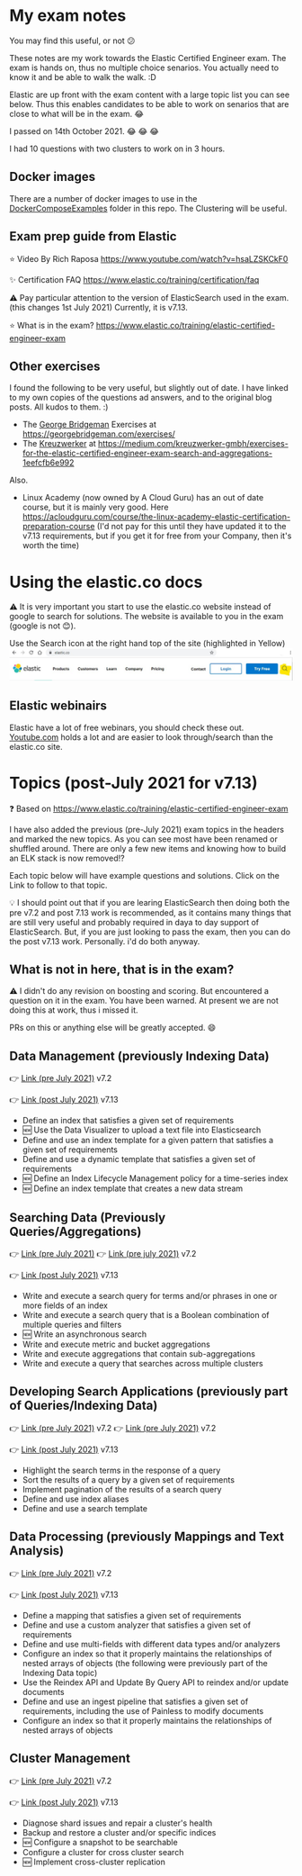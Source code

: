 # My exam notes

You may find this useful, or not :confused:

These notes are my work towards the Elastic Certified Engineer exam.
The exam is hands on, thus no multiple choice senarios.  You actually need to know it and be able to walk the walk. :D

Elastic are up front with the exam content with a large topic list you can see below.  Thus this enables candidates to be able to work on senarios that are close to what will be in the exam. :joy:

I passed on 14th October 2021. :joy: :joy: :joy:

I had 10 questions with two clusters to work on in 3 hours.

## Docker images

There are a number of docker images to use in the [DockerComposeExamples](DockerComposeExamples) folder in this repo.  The Clustering will be useful.

## Exam prep guide from Elastic

:star: Video By Rich Raposa https://www.youtube.com/watch?v=hsaLZSKCkF0

:sparkles: Certification FAQ
https://www.elastic.co/training/certification/faq

:warning: Pay particular attention to the version of ElasticSearch used in the exam.
(this changes 1st July 2021) Currently, it is v7.13.

:star: What is in the exam? https://www.elastic.co/training/elastic-certified-engineer-exam

## Other exercises

I found the following to be very useful, but slightly out of date.  I have linked to my own copies of the questions ad answers, and to the original blog posts.  All kudos to them. :)

- The [George Bridgeman](georgebridgeman.md) Exercises at https://georgebridgeman.com/exercises/
- The [Kreuzwerker](Kreuzwerker_Aggregations.md) at https://medium.com/kreuzwerker-gmbh/exercises-for-the-elastic-certified-engineer-exam-search-and-aggregations-1eefcfb6e992

Also.
- Linux Academy (now owned by A Cloud Guru) has an out of date course, but it is mainly very good.  Here https://acloudguru.com/course/the-linux-academy-elastic-certification-preparation-course (I'd not pay for this until they have updated it to the v7.13 requirements, but if you get it for free from your Company, then it's worth the time)

# Using the elastic.co docs

:warning: It is very important you start to use the elastic.co website instead of google to search for solutions.  The website is available to you in the exam (google is not :blush:).

Use the Search icon at the right hand top of the site (highlighted in Yellow)
![search engine](images/WebSiteSearchIcon.jpg)

## Elastic webinairs

Elastic have a lot of free webinars, you should check these out.   [Youtube.com](https://www.youtube.com/elastic) holds a lot and are easier to look through/search than the elastic.co site.

# Topics (post-July 2021 for v7.13)
:question: Based on https://www.elastic.co/training/elastic-certified-engineer-exam

I have also added the previous (pre-July 2021) exam topics in the headers and marked the new topics.  As you can see most have been renamed or shuffled around.  There are only a few new items and knowing how to build an ELK stack is now removed!?

Each topic below will have example questions and solutions. Click on the Link to follow to that topic.

:bulb: I should point out that if you are learing ElasticSearch then doing both the pre v7.2 and post 7.13 work is recommended, as it contains many things that are still very useful and probably required in daya to day support of ElasticSearch.
But, if you are just looking to pass the exam, then you can do the post v7.13 work.
Personally. i'd do both anyway.

## What is not in here, that is in the exam?

:warning: I didn't do any revision on boosting and scoring.  But encountered a question on it in the exam.  You have been warned. 
At present we are not doing this at work, thus i missed it.

PRs on this or anything else will be greatly accepted. :smile:
## Data Management (previously Indexing Data)
:point_right: [Link (pre July 2021)](v7.2/Indexing_Data.md) v7.2

:point_right: [Link (post July 2021)](Data_Management.md) v7.13

- Define an index that satisfies a given set of requirements
- :new: Use the Data Visualizer to upload a text file into Elasticsearch
- Define and use an index template for a given pattern that satisfies a given set of requirements
- Define and use a dynamic template that satisfies a given set of requirements
- :new: Define an Index Lifecycle Management policy for a time-series index
- :new: Define an index template that creates a new data stream

## Searching Data (Previously Queries/Aggregations)
:point_right: [Link (pre July 2021)](v7.2/Queries.md) :point_right: [Link (pre july 2021)](v7.2/Aggregations.md)  v7.2

:point_right: [Link (post July 2021)](Searching_Data.md) v7.13

- Write and execute a search query for terms and/or phrases in one or more fields of an index
- Write and execute a search query that is a Boolean combination of multiple queries and filters
- :new: Write an asynchronous search
- Write and execute metric and bucket aggregations
- Write and execute aggregations that contain sub-aggregations
- Write and execute a query that searches across multiple clusters

## Developing Search Applications (previously part of Queries/Indexing Data)
:point_right: [Link (pre July 2021)](v7.2/Queries.md) v7.2
:point_right: [Link (pre July 2021)](v7.2/Indexing_Data.md) v7.2

:point_right: [Link (post July 2021)](Developing_Search_Applications.md) v7.13

- Highlight the search terms in the response of a query
- Sort the results of a query by a given set of requirements
- Implement pagination of the results of a search query
- Define and use index aliases
- Define and use a search template

## Data Processing (previously Mappings and Text Analysis)
:point_right: [Link (pre July 2021)](v7.2/Mappings_and_Text_Analysis.md) v7.2

:point_right: [Link (post July 2021)](Data_Processing.md) v7.13

- Define a mapping that satisfies a given set of requirements
- Define and use a custom analyzer that satisfies a given set of requirements
- Define and use multi-fields with different data types and/or analyzers
- Configure an index so that it properly maintains the relationships of nested arrays of objects
(the following were previously part of the Indexing Data topic)
- Use the Reindex API and Update By Query API to reindex and/or update documents
- Define and use an ingest pipeline that satisfies a given set of requirements, including the use of Painless to modify documents
- Configure an index so that it properly maintains the relationships of nested arrays of objects

## Cluster Management
:point_right: [Link (pre July 2021)](v7.2/Cluster_Administration.md) v7.2

:point_right: [Link (post July 2021)](Cluster_Management.md) v7.13

- Diagnose shard issues and repair a cluster's health
- Backup and restore a cluster and/or specific indices
- :new: Configure a snapshot to be searchable
- Configure a cluster for cross cluster search
- :new: Implement cross-cluster replication
